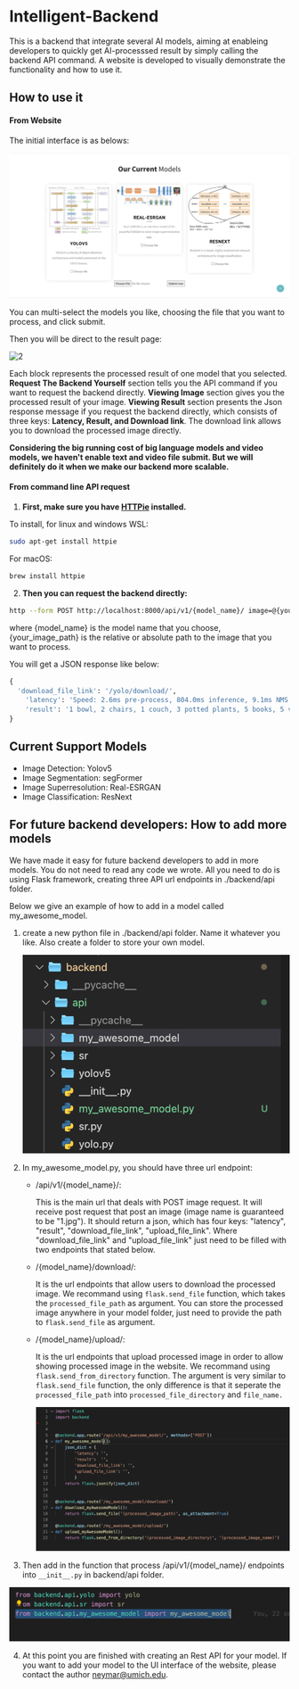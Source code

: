 # Intelligent-Backend

This is a backend that integrate several AI models, aiming at enableing developers to quickly get AI-processsed result by simply calling the backend API command. A website is developed to visually demonstrate the functionality and how to use it.

## How to use it
#### From Website

The initial interface is as belows:

![1](./readme_image/1.png)

You can multi-select the models you like, choosing the file that you want to process, and click submit.

Then you will be direct to the result page:

![2](/Users/zhengchenhao/Desktop/Intelligent-Backend/readme_image/2.png)

Each block represents the processed result of one model that you selected.  **Request The Backend Yourself** section tells you the API command if you want to request the backend directly. **Viewing Image** section gives you the processed result of your image. **Viewing Result** section presents the Json response message if you request the backend directly, which consists of three keys: **Latency, Result, and Download link**. The download link allows you to download the processed image directly.

**Considering the big running cost of big language models and video models, we haven't enable text and video file submit. But we will definitely do it when we make our backend more scalable.**

#### From command line API request

1. **First, make sure you have [HTTPie](https://httpie.org/) installed.**

To install, for linux and windows WSL:

```bash
sudo apt-get install httpie
```

For macOS:

```bash
brew install httpie
```

2. **Then you can request the backend directly:**

```bash
http --form POST http://localhost:8000/api/v1/{model_name}/ image=@{your_image_path}
```

where {model_name} is the model name that you choose, {your_image_path} is the relative or absolute path to the image that you want to process.

You will get a JSON response like below:

```python
{
  'download_file_link': '/yolo/download/', 
 	'latency': 'Speed: 2.6ms pre-process, 804.0ms inference, 9.1ms NMS per image'
	'result': '1 bowl, 2 chairs, 1 couch, 3 potted plants, 5 books, 5 vases, ', 
}
```



## Current Support Models

* Image Detection: Yolov5
* Image Segmentation: segFormer
* Image Superresolution: Real-ESRGAN
* Image Classification: ResNext



## For future backend developers: How to add more models

We have made it easy for future backend developers to add in more models. You do not need to read any code we wrote. All you need to do is using Flask framework, creating three API url endpoints in ./backend/api folder.

Below we give an example of how to add in a model called my_awesome_model.

1. create a new python file in ./backend/api folder. Name it whatever you like. Also create a folder to store your own model.

   ![3](./readme_image/3.png)

2. In my_awesome_model.py, you should have three url endpoint:

   * /api/v1/{model_name}/:

     This is the main url that deals with POST image request. It will receive post request that post an image (image name is guaranteed to be "1.jpg"). It should return a json, which has four keys: "latency", "result", "download_file_link", "upload_file_link".   Where "download_file_link" and "upload_file_link" just need to be filled with two endpoints that stated below.

   * /{model_name}/download/:

     It is the url endpoints that allow users to download the processed image. We recommand using `flask.send_file` function, which takes the `processed_file_path` as argument.  You can store the processed image anywhere in your model folder, just need to provide the path to `flask.send_file` as argument.

   * /{model_name}/upload/:

     It is the url endpoints that upload processed image in order to allow showing processed image in the website.  We recommand using `flask.send_from_directory` function. The argument is very similar to `flask.send_file` function,  the only difference is that it seperate the `processed_file_path` into `processed_file_directory` and `file_name.`

     ![4](./readme_image/4.png)

3.  Then add in the function that process /api/v1/{model_name}/ endpoints into `__init__.py` in backend/api folder.

   ![5](./readme_image/5.png)

4. At this point you are finished with creating an Rest API for your model. If you want to add your model to the UI interface of the website, please contact the author neymar@umich.edu.

